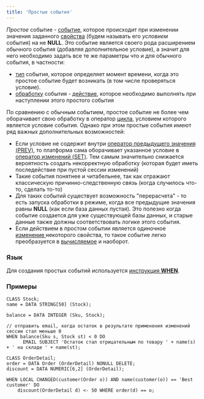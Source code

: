 ```yaml
---
title: 'Простые события'
---
```


*Простое* событие - [событие](Events.md), которое происходит при изменении значения заданного [свойства](Properties.md) (будем называть его *условием* события) на не **NULL**. Это событие является своего рода расширением обычного события (добавляя дополнительное условие), а значит для него необходимо задать все те же параметры что и для обычного события, в частности:

-   [тип](Events.md#type) события, которое определяет момент времени, когда это простое событие будет возникать (в том числе проверяться условие).
-   [обработку](Events.md) события - [действие](Actions.md), которое необходимо выполнять при наступлении этого простого события

По сравнению с обычным событием, простое событие не более чем оборачивает свою обработку в оператор [цикла](Loop_FOR_.md), условием которого является условие события. Однако при этом простые события имеют ряд важных дополнительных возможностей:

-   Если условие не содержит внутри [оператор предыдущего значения (PREV)](Previous_value_PREV_.md), то платформа сама оборачивает указанное условие в [оператор изменений (SET)](Change_operators_SET_CHANGED_..._.md). Тем самым значительно снижается вероятность создать некорректную обработку (которая будет иметь последействие при пустой сессии изменений)
-   Такие события понятнее и читабельнее, так как отражают классическую причинно-следственную связь (когда случилось что-то, сделать то-то)
-   Для таких событий существует возможность "перерасчета" - то есть запуска обработки в режиме, когда все предыдущие значения равны **NULL** (как если база данных пустая). Это полезно когда событие создается для уже существующей базы данных, и старые данные также должны соответствовать логике этого события.
-   Если действием в простом событии является одиночное [изменение ](Property_change_CHANGE_.md)некоторого свойства, то такое событие легко преобразуется в [вычисляемое](Calculated_events.md) и наоборот.

### Язык

Для создания простых событий используется [инструкция **WHEN**](WHEN_instruction.md).

### Примеры

```lsf
CLASS Stock;
name = DATA STRING[50] (Stock);

balance = DATA INTEGER (Sku, Stock);

// отправить email, когда остаток в результате применения изменений сессии стал меньше 0
WHEN balance(Sku s, Stock st) < 0 DO
      EMAIL SUBJECT 'Остаток стал отрицательным по товару ' + name(s) + ' на складе ' + name(st);

CLASS OrderDetail;
order = DATA Order (OrderDetail) NONULL DELETE;
discount = DATA NUMERIC[6,2] (OrderDetail);

WHEN LOCAL CHANGED(customer(Order o)) AND name(customer(o)) == 'Best customer' DO
    discount(OrderDetail d) <- 50 WHERE order(d) == o;
```
